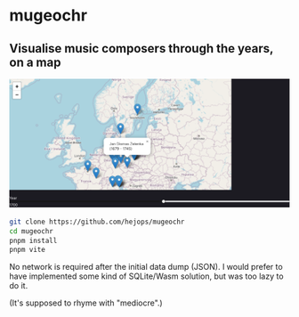# mugeochr

## Visualise music composers through the years, on a map

![example](./image.png)

```bash
git clone https://github.com/hejops/mugeochr
cd mugeochr
pnpm install
pnpm vite
```

No network is required after the initial data dump (JSON).
I would prefer to have implemented some kind of SQLite/Wasm solution, but was
too lazy to do it.

(It's supposed to rhyme with "mediocre".)
